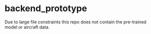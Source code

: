 # backend_prototype

Due to large file constraints this repo does not contain the pre-trained model or aircraft data.  
